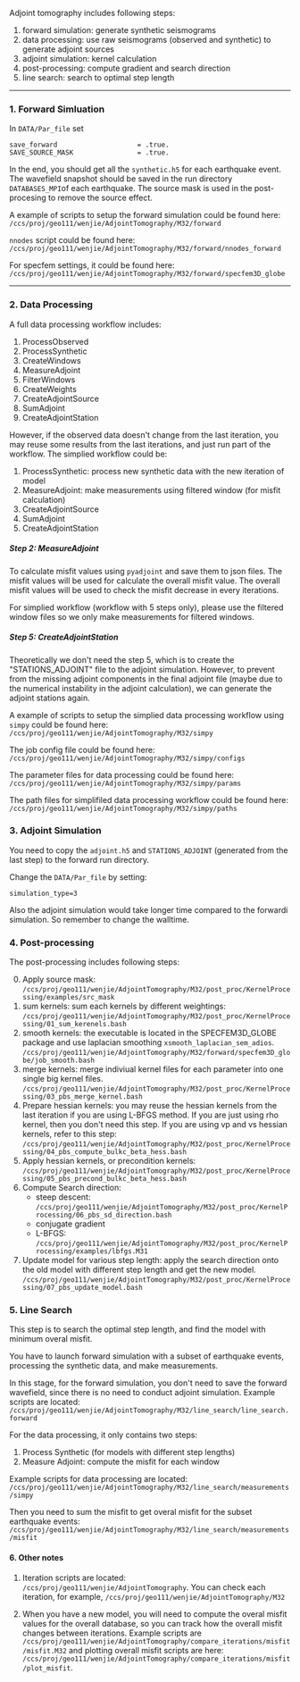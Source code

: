 Adjoint tomography includes following steps:

1. forward simulation: generate synthetic seismograms
2. data processing: use raw seismograms (observed and synthetic) to generate adjoint sources
3. adjoint simulation: kernel calculation
4. post-processing: compute gradient and search direction
5. line search: search to optimal step length

---
### 1. Forward Simluation
In `DATA/Par_file` set
```
save_forward                    = .true.
SAVE_SOURCE_MASK                = .true.
```

In the end, you should get all the `synthetic.h5` for each earthquake event. The wavefield snapshot should be saved in the run directory
`DATABASES_MPI`of each earthquake. The source mask is used in the post-procesing to remove the source effect.

A example of scripts to setup the forward simulation could be found here:
`/ccs/proj/geo111/wenjie/AdjointTomography/M32/forward`

`nnodes` script could be found here:
`/ccs/proj/geo111/wenjie/AdjointTomography/M32/forward/nnodes_forward`

For specfem settings, it could be found here:
`/ccs/proj/geo111/wenjie/AdjointTomography/M32/forward/specfem3D_globe`


---
### 2. Data Processing

A full data processing workflow includes:
1. ProcessObserved
2. ProcessSynthetic
3. CreateWindows                                  
4. MeasureAdjoint
5. FilterWindows
6. CreateWeights                                       
7. CreateAdjointSource
8. SumAdjoint
9. CreateAdjointStation

However, if the observed data doesn't change from the last iteration, you may reuse some results from the last iterations,
and just run part of the workflow. The simplied workflow could be:
1. ProcessSynthetic: process new synthetic data with the new iteration of model                              
2. MeasureAdjoint: make measurements using filtered window (for misfit calculation)                                     
3. CreateAdjointSource
4. SumAdjoint
5. CreateAdjointStation

##### Step 2: MeasureAdjoint
To calculate misfit values using `pyadjoint` and save them to json files.
The misfit values will be used for calculate the overall misfit value. The overall misfit values
will be used to check the misfit decrease in every iterations.

For simplied workflow (workflow with 5 steps only), please use the filtered window files so we only make measurements for filtered windows.

##### Step 5: CreateAdjointStation
Theoretically we don't need the step 5, which is to create the "STATIONS_ADJOINT" file to the adjoint simulation. However, to prevent
from the missing adjoint components in the final adjoint file (maybe due to the numerical instability in the adjoint calculation), we
can generate the adjoint stations again.

A example of scripts to setup the simplied data processing workflow using `simpy` could be found here:
`/ccs/proj/geo111/wenjie/AdjointTomography/M32/simpy`

The job config file could be found here:
`/ccs/proj/geo111/wenjie/AdjointTomography/M32/simpy/configs`

The parameter files for data processing could be found here:
`/ccs/proj/geo111/wenjie/AdjointTomography/M32/simpy/params`

The path files for simplifiled data processing workflow could be found here:
`/ccs/proj/geo111/wenjie/AdjointTomography/M32/simpy/paths`

### 3. Adjoint Simulation

You need to copy the `adjoint.h5` and `STATIONS_ADJOINT` (generated from the last step) to the forward run directory.

Change the `DATA/Par_file` by setting:
```
simulation_type=3
```

Also the adjoint simulation would take longer time compared to the forwardi simulation. So remember to change the walltime.

### 4. Post-processing
The post-processing includes following steps:

0. Apply source mask: `/ccs/proj/geo111/wenjie/AdjointTomography/M32/post_proc/KernelProcessing/examples/src_mask`
1. sum kernels: sum each kernels by different weightings: `/ccs/proj/geo111/wenjie/AdjointTomography/M32/post_proc/KernelProcessing/01_sum_kerenels.bash`
2. smooth kernels: the executable is located in the SPECFEM3D_GLOBE package and use laplacian smoothing `xsmooth_laplacian_sem_adios`. `/ccs/proj/geo111/wenjie/AdjointTomography/M32/forward/specfem3D_globe/job_smooth.bash`
3. merge kernels: merge indiviual kernel files for each parameter into one single big kernel files. `/ccs/proj/geo111/wenjie/AdjointTomography/M32/post_proc/KernelProcessing/03_pbs_merge_kernel.bash`
4. Prepare hessian kernels: you may reuse the hessian kernels from the last iteration if you are using L-BFGS method.  If you are just using rho kernel, then you don't need this step. If you are using vp and vs hessian kernels, refer to this step: `/ccs/proj/geo111/wenjie/AdjointTomography/M32/post_proc/KernelProcessing/04_pbs_compute_bulkc_beta_hess.bash`
5. Apply hessian kernels, or precondition kernels: `/ccs/proj/geo111/wenjie/AdjointTomography/M32/post_proc/KernelProcessing/05_pbs_precond_bulkc_beta_hess.bash`
6. Compute Search direction:
    * steep descent: `/ccs/proj/geo111/wenjie/AdjointTomography/M32/post_proc/KernelProcessing/06_pbs_sd_direction.bash`
    * conjugate gradient
    * L-BFGS: `/ccs/proj/geo111/wenjie/AdjointTomography/M32/post_proc/KernelProcessing/examples/lbfgs.M31`
7. Update model for various step length: apply the search direction onto the old model with different step length and get the new model. `/ccs/proj/geo111/wenjie/AdjointTomography/M32/post_proc/KernelProcessing/07_pbs_update_model.bash`

### 5. Line Search

This step is to search the optimal step length, and find  the model with minimum overal misfit.

You have to launch forward simulation with a subset of earthquake events, processing the synthetic data, and make measurements.

In this stage, for the forward simulation, you don't need to save the forward wavefield, since there is no need to conduct adjoint simulation. Example scripts are located: `/ccs/proj/geo111/wenjie/AdjointTomography/M32/line_search/line_search.forward`

For the data processing, it only contains two steps:
1. Process Synthetic (for models with different step lengths)
2. Measure Adjoint: compute the misfit for each window

Example scripts for data processing are located: `/ccs/proj/geo111/wenjie/AdjointTomography/M32/line_search/measurements/simpy`

Then you need to sum the misfit to get overal misfit for the subset earthquake events: `/ccs/proj/geo111/wenjie/AdjointTomography/M32/line_search/measurements/misfit`

#### 6. Other notes

1. Iteration scripts are located: `/ccs/proj/geo111/wenjie/AdjointTomography`. You can check each iteration, for example, `/ccs/proj/geo111/wenjie/AdjointTomography/M32`

2. When you have a new model, you will need to compute the overal misfit values for the overall database, so you can track how the overall misfit
changes between iterations. Example scripts are `/ccs/proj/geo111/wenjie/AdjointTomography/compare_iterations/misfit/misfit.M32` and plotting 
overall misfit scripts are here: `/ccs/proj/geo111/wenjie/AdjointTomography/compare_iterations/misfit/plot_misfit`.



